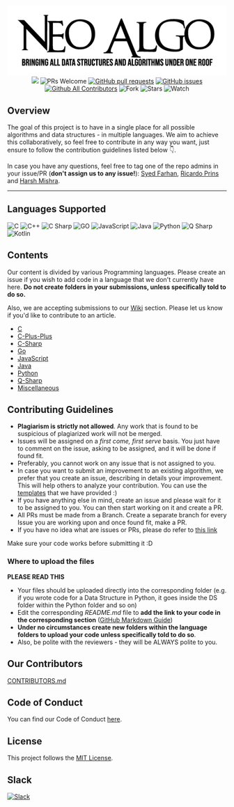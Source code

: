 <p align="center">
<img src="img/neo_algo.png" /><br>
<a href="https://github.com/TesseractCoding/NeoAlgo/blob/master/LICENSE" target="_blank"><img src="https://img.shields.io/github/license/tesseractcoding/neoalgo?style=for-the-badge" /></a> <img src="https://img.shields.io/badge/PRs-welcome-brightgreen.svg?style=for-the-badge" alt="PRs Welcome" /> <a href="https://github.com/TesseractCoding/NeoAlgo/pulls" target="_blank"><img alt="GitHub pull requests" src="https://img.shields.io/github/issues-pr/tesseractcoding/neoalgo?style=for-the-badge" /></a> <a href="https://github.com/TesseractCoding/NeoAlgo/issues" target="_blank"><img alt="GitHub issues" src="https://img.shields.io/github/issues/tesseractcoding/neoalgo?style=for-the-badge" /></a> <a href="https://github.com/TesseractCoding/NeoAlgo/blob/master/README.md#contributors-" target="_blank"><img alt="Github All Contributors" src="https://img.shields.io/github/all-contributors/tesseractcoding/neoalgo?style=for-the-badge" /></a>
<img alt="Fork" src="https://img.shields.io/github/forks/TesseractCoding/NeoAlgo?label=FORKS&style=social" />
<img alt="Stars" src="https://img.shields.io/github/stars/TesseractCoding?style=social" />
<img alt="Watch" src="https://img.shields.io/github/watchers/TesseractCoding/NeoAlgo?label=Watch&style=social" />


</p>

## Overview

The goal of this project is to have in a single place for all possible algorithms and data structures - in multiple languages. We aim to achieve this collaboratively, so feel free to contribute in any way you want, just ensure to follow the contribution guidelines listed below :point_down:.

In case you have any questions, feel free to tag one of the repo admins in your issue/PR (**don't assign us to any issue!**): <a href="https://github.com/born-2learn/born-2learn.github.io" target="_blank">Syed Farhan</a>, <a href="https://github.com/ricardoprins/ricardoprins" target="_blank">Ricardo Prins</a> and <a href="https://github.com/HarshCasper/harshcasper" target="_blank">Harsh Mishra</a>.

---

## Languages Supported
<img alt="C" src="https://cdn.iconscout.com/icon/free/png-512/c-programming-569564.png" width="40" height="40"> <img
alt="C++" src="https://seeklogo.com/images/C/c-logo-43CE78FF9C-seeklogo.com.png" width="40" height="40"> <img
alt="C Sharp" src="https://seeklogo.com/images/C/c-sharp-c-logo-02F17714BA-seeklogo.com.png" width="40" height="40"> <img
alt="GO" src="https://golang.org/lib/godoc/images/go-logo-blue.svg" width="40" height="40"> <img
alt="JavaScript" src="https://seeklogo.com/images/J/java-script-js-logo-ACF4AE5082-seeklogo.com.png" width="40" height="40"> <img
alt="Java" src="https://seeklogo.com/images/J/java-logo-7F8B35BAB3-seeklogo.com.png" width="40" height="40"> <img
alt="Python" src="https://seeklogo.com/images/P/python-logo-A32636CAA3-seeklogo.com.png" width="40" height="40"> <img
alt="Q Sharp" src="https://qsharp.community/assets/images/qsharp-comm-logo.png" width="40" height="40"> <img
alt="Kotlin" src="https://seeklogo.com/images/K/kotlin-logo-EE46F1FE44-seeklogo.com.png" width="40" height="40">

## Contents

Our content is divided by various Programming languages. Please create an issue if you wish to add code in a language that we don't currently have here. **Do not create folders in your submissions, unless specifically told to do so.**

Also, we are accepting submissions to our [Wiki](https://github.com/TesseractCoding/NeoAlgo/wiki) section. Please let us know if you'd like to contribute to an article.

- [C](/C/README.md)
- [C-Plus-Plus](/C-Plus-Plus/README.md)
- [C-Sharp](/C-Sharp/README.md)
- [Go](/Go/README.md)
- [JavaScript](/JavaScript/README.md)
- [Java](/Java/README.md)
- [Python](/Python/README.md)
- [Q-Sharp](/Q-Sharp/README.md)
- [Miscellaneous](/Miscellaneous)

## Contributing Guidelines

- **Plagiarism is strictly not allowed**. Any work that is found to be suspicious of plagiarized work will not be merged.
- Issues will be assigned on a _first come, first serve_ basis. You just have to comment on the issue, asking to be assigned, and it will be done if found fit.
- Preferably, you cannot work on any issue that is not assigned to you.
- In case you want to submit an improvement to an existing algorithm, we prefer that you create an issue, describing in details your improvement. This will help others to analyze your contribution. You can use the [templates](.github/ISSUE_TEMPLATE/algorithm-ds-proposal.md) that we have provided :)
- If you have anything else in mind, create an issue and please wait for it to be assigned to you. You can then start working on it and create a PR.
- All PRs must be made from a Branch. Create a separate branch for every Issue you are working upon and once found fit, make a PR.
- If you have no idea what are issues or PRs, please do refer to [this link](https://github.com/TesseractCoding/NeoAlgo/wiki/What-is-a-Pull-Request-and-how-to-do-it%3F)

Make sure your code works before submitting it :D

### Where to upload the files

**PLEASE READ THIS**

- Your files should be uploaded directly into the corresponding folder (e.g. if you wrote code for a Data Structure in Python, it goes inside the DS folder within the Python folder and so on)
- Edit the corresponding _README.md_ file to **add the link to your code in the corresponding section** ([GitHub Markdown Guide](https://guides.github.com/features/mastering-markdown/))
- **Under no circumstances create new folders within the language folders to upload your code unless specifically told to do so**.
- Also, be polite with the reviewers - they will be ALWAYS polite to you.

## Our Contributors

[CONTRIBUTORS.md](https://github.com/TesseractCoding/NeoAlgo/blob/master/CONTRIBUTORS.md)

## Code of Conduct

You can find our Code of Conduct [here](/CODE_OF_CONDUCT.md).

## License

This project follows the [MIT License](/LICENSE).

## Slack

[![Slack](https://img.shields.io/badge/chat-on_slack-purple.svg?style=for-the-badge&logo=slack)](https://join.slack.com/t/tesseractcodi-bxq5968/shared_invite/zt-ju6c0nqq-KgkTvFyxjNVbDRBIjADanw)
